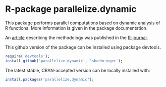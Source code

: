 # R-package parallelize.dynamic

This package performs parallel computations based on dynamic analysis of R functions. More information is given in the package documentation.

An [article](http://journal.r-project.org/archive/2013-2/boehringer.pdf) describing the methodology was published in the [R-journal](http://journal.r-project.org/).

This github version of the package can be installed using package devtools.

```r
require('devtools');
install_github('parallelize.dynamic', 'sboehringer');
```

The latest stable, CRAN-accepted version can be locally installed with:
```r
install.packages('parallelize.dynamic');
```

